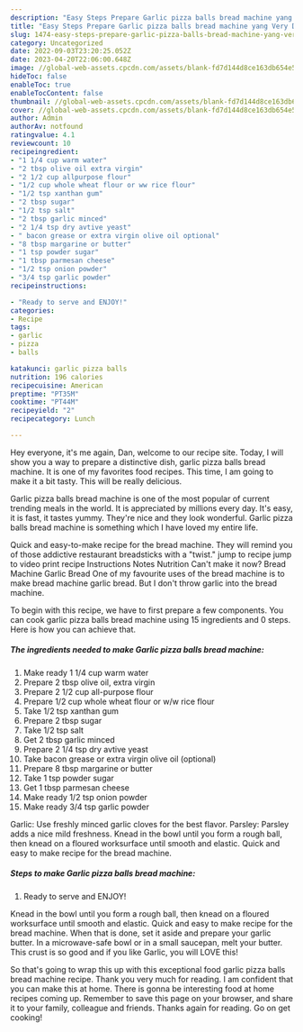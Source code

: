 ```yaml
---
description: "Easy Steps Prepare Garlic pizza balls bread machine yang Very Delicious"
title: "Easy Steps Prepare Garlic pizza balls bread machine yang Very Delicious"
slug: 1474-easy-steps-prepare-garlic-pizza-balls-bread-machine-yang-very-delicious
category: Uncategorized
date: 2022-09-03T23:20:25.052Z
date: 2023-04-20T22:06:00.648Z
image: //global-web-assets.cpcdn.com/assets/blank-fd7d144d8ce163db654e5a02c40b08a2775adb7897d16e4062681dc7e1b2800f.png
hideToc: false
enableToc: true
enableTocContent: false
thumbnail: //global-web-assets.cpcdn.com/assets/blank-fd7d144d8ce163db654e5a02c40b08a2775adb7897d16e4062681dc7e1b2800f.png
cover: //global-web-assets.cpcdn.com/assets/blank-fd7d144d8ce163db654e5a02c40b08a2775adb7897d16e4062681dc7e1b2800f.png
author: Admin
authorAv: notfound
ratingvalue: 4.1
reviewcount: 10
recipeingredient:
- "1 1/4 cup warm water"
- "2 tbsp olive oil extra virgin"
- "2 1/2 cup allpurpose flour"
- "1/2 cup whole wheat flour or ww rice flour"
- "1/2 tsp xanthan gum"
- "2 tbsp sugar"
- "1/2 tsp salt"
- "2 tbsp garlic minced"
- "2 1/4 tsp dry avtive yeast"
- " bacon grease or extra virgin olive oil optional"
- "8 tbsp margarine or butter"
- "1 tsp powder sugar"
- "1 tbsp parmesan cheese"
- "1/2 tsp onion powder"
- "3/4 tsp garlic powder"
recipeinstructions:

- "Ready to serve and ENJOY!"
categories:
- Recipe
tags:
- garlic
- pizza
- balls

katakunci: garlic pizza balls 
nutrition: 196 calories
recipecuisine: American
preptime: "PT35M"
cooktime: "PT44M"
recipeyield: "2"
recipecategory: Lunch

---
```



Hey everyone, it's me again, Dan, welcome to our recipe site. Today, I will show you a way to prepare a distinctive dish, garlic pizza balls bread machine. It is one of my favorites food recipes. This time, I am going to make it a bit tasty. This will be really delicious.

Garlic pizza balls bread machine is one of the most popular of current trending meals in the world. It is appreciated by millions every day. It's easy, it is fast, it tastes yummy. They're nice and they look wonderful. Garlic pizza balls bread machine is something which I have loved my entire life.

Quick and easy-to-make recipe for the bread machine. They will remind you of those addictive restaurant breadsticks with a &#34;twist.&#34; jump to recipe jump to video print recipe Instructions Notes Nutrition Can&#39;t make it now? Bread Machine Garlic Bread One of my favourite uses of the bread machine is to make bread machine garlic bread. But I don&#39;t throw garlic into the bread machine.


To begin with this recipe, we have to first prepare a few components. You can cook garlic pizza balls bread machine using 15 ingredients and 0 steps. Here is how you can achieve that.

<!--inarticleads1-->

##### The ingredients needed to make Garlic pizza balls bread machine:

1. Make ready 1 1/4 cup warm water
1. Prepare 2 tbsp olive oil, extra virgin
1. Prepare 2 1/2 cup all-purpose flour
1. Prepare 1/2 cup whole wheat flour or w/w rice flour
1. Take 1/2 tsp xanthan gum
1. Prepare 2 tbsp sugar
1. Take 1/2 tsp salt
1. Get 2 tbsp garlic minced
1. Prepare 2 1/4 tsp dry avtive yeast
1. Take  bacon grease or extra virgin olive oil (optional)
1. Prepare 8 tbsp margarine or butter
1. Take 1 tsp powder sugar
1. Get 1 tbsp parmesan cheese
1. Make ready 1/2 tsp onion powder
1. Make ready 3/4 tsp garlic powder


Garlic: Use freshly minced garlic cloves for the best flavor. Parsley: Parsley adds a nice mild freshness. Knead in the bowl until you form a rough ball, then knead on a floured worksurface until smooth and elastic. Quick and easy to make recipe for the bread machine. 

<!--inarticleads2-->

##### Steps to make Garlic pizza balls bread machine:


1. Ready to serve and ENJOY!

Knead in the bowl until you form a rough ball, then knead on a floured worksurface until smooth and elastic. Quick and easy to make recipe for the bread machine. When that is done, set it aside and prepare your garlic butter. In a microwave-safe bowl or in a small saucepan, melt your butter. This crust is so good and if you like Garlic, you will LOVE this! 

So that's going to wrap this up with this exceptional food garlic pizza balls bread machine recipe. Thank you very much for reading. I am confident that you can make this at home. There is gonna be interesting food at home recipes coming up. Remember to save this page on your browser, and share it to your family, colleague and friends. Thanks again for reading. Go on get cooking!
